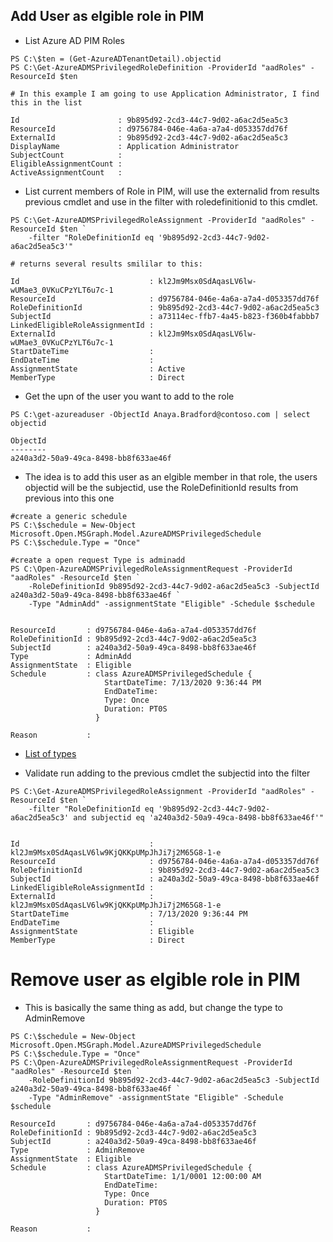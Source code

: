 ## Add User as elgible role in PIM
* List Azure AD PIM Roles
```
PS C:\$ten = (Get-AzureADTenantDetail).objectid
PS C:\Get-AzureADMSPrivilegedRoleDefinition -ProviderId "aadRoles" -ResourceId $ten

# In this example I am going to use Application Administrator, I find this in the list

Id                      : 9b895d92-2cd3-44c7-9d02-a6ac2d5ea5c3
ResourceId              : d9756784-046e-4a6a-a7a4-d053357dd76f
ExternalId              : 9b895d92-2cd3-44c7-9d02-a6ac2d5ea5c3
DisplayName             : Application Administrator
SubjectCount            : 
EligibleAssignmentCount : 
ActiveAssignmentCount   : 
```

* List current members of Role in PIM, will use the externalid from results previous cmdlet and use in the filter with roledefinitionid to this cmdlet.
```
PS C:\Get-AzureADMSPrivilegedRoleAssignment -ProviderId "aadRoles" -ResourceId $ten `
    -filter "RoleDefinitionId eq '9b895d92-2cd3-44c7-9d02-a6ac2d5ea5c3'"

# returns several results smililar to this:

Id                             : kl2Jm9Msx0SdAqasLV6lw-wUMae3_0VKuCPzYLT6u7c-1
ResourceId                     : d9756784-046e-4a6a-a7a4-d053357dd76f
RoleDefinitionId               : 9b895d92-2cd3-44c7-9d02-a6ac2d5ea5c3
SubjectId                      : a73114ec-ffb7-4a45-b823-f360b4fabbb7
LinkedEligibleRoleAssignmentId : 
ExternalId                     : kl2Jm9Msx0SdAqasLV6lw-wUMae3_0VKuCPzYLT6u7c-1
StartDateTime                  : 
EndDateTime                    : 
AssignmentState                : Active
MemberType                     : Direct
```
* Get the upn of the user you want to add to the role
```
PS C:\get-azureaduser -ObjectId Anaya.Bradford@contoso.com | select objectid

ObjectId                            
--------                            
a240a3d2-50a9-49ca-8498-bb8f633ae46f

```
* The idea is to add this user as an elgible member in that role, the users objectid will be the subjectid, use the RoleDefinitionId results from previous into this one
```
#create a generic schedule
PS C:\$schedule = New-Object Microsoft.Open.MSGraph.Model.AzureADMSPrivilegedSchedule
PS C:\$schedule.Type = "Once"

#create a open request Type is adminadd
PS C:\Open-AzureADMSPrivilegedRoleAssignmentRequest -ProviderId "aadRoles" -ResourceId $ten `
    -RoleDefinitionId 9b895d92-2cd3-44c7-9d02-a6ac2d5ea5c3 -SubjectId a240a3d2-50a9-49ca-8498-bb8f633ae46f `
    -Type "AdminAdd" -assignmentState "Eligible" -Schedule $schedule
    

ResourceId       : d9756784-046e-4a6a-a7a4-d053357dd76f
RoleDefinitionId : 9b895d92-2cd3-44c7-9d02-a6ac2d5ea5c3
SubjectId        : a240a3d2-50a9-49ca-8498-bb8f633ae46f
Type             : AdminAdd
AssignmentState  : Eligible
Schedule         : class AzureADMSPrivilegedSchedule {
                     StartDateTime: 7/13/2020 9:36:44 PM
                     EndDateTime: 
                     Type: Once
                     Duration: PT0S
                   }
                   
Reason           :
```
* [List of types](https://docs.microsoft.com/en-us/graph/api/governanceroleassignmentrequest-post?view=graph-rest-beta&tabs=http)

* Validate run adding to the previous cmdlet the subjectid into the filter
```
PS C:\Get-AzureADMSPrivilegedRoleAssignment -ProviderId "aadRoles" -ResourceId $ten `
    -filter "RoleDefinitionId eq '9b895d92-2cd3-44c7-9d02-a6ac2d5ea5c3' and subjectid eq 'a240a3d2-50a9-49ca-8498-bb8f633ae46f'"
    
    
Id                             : kl2Jm9Msx0SdAqasLV6lw9KjQKKpUMpJhJi7j2M65G8-1-e
ResourceId                     : d9756784-046e-4a6a-a7a4-d053357dd76f
RoleDefinitionId               : 9b895d92-2cd3-44c7-9d02-a6ac2d5ea5c3
SubjectId                      : a240a3d2-50a9-49ca-8498-bb8f633ae46f
LinkedEligibleRoleAssignmentId : 
ExternalId                     : kl2Jm9Msx0SdAqasLV6lw9KjQKKpUMpJhJi7j2M65G8-1-e
StartDateTime                  : 7/13/2020 9:36:44 PM
EndDateTime                    : 
AssignmentState                : Eligible
MemberType                     : Direct
```
# Remove user as elgible role in PIM
* This is basically the same thing as add, but change the type to AdminRemove

```
PS C:\$schedule = New-Object Microsoft.Open.MSGraph.Model.AzureADMSPrivilegedSchedule
PS C:\$schedule.Type = "Once"
PS C:\Open-AzureADMSPrivilegedRoleAssignmentRequest -ProviderId "aadRoles" -ResourceId $ten `
    -RoleDefinitionId 9b895d92-2cd3-44c7-9d02-a6ac2d5ea5c3 -SubjectId a240a3d2-50a9-49ca-8498-bb8f633ae46f `
    -Type "AdminRemove" -assignmentState "Eligible" -Schedule $schedule
    
ResourceId       : d9756784-046e-4a6a-a7a4-d053357dd76f
RoleDefinitionId : 9b895d92-2cd3-44c7-9d02-a6ac2d5ea5c3
SubjectId        : a240a3d2-50a9-49ca-8498-bb8f633ae46f
Type             : AdminRemove
AssignmentState  : Eligible
Schedule         : class AzureADMSPrivilegedSchedule {
                     StartDateTime: 1/1/0001 12:00:00 AM
                     EndDateTime: 
                     Type: Once
                     Duration: PT0S
                   }
                   
Reason           : 
```
